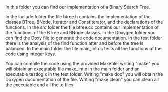 In this folder you can find our implementation of a Binary Search Tree.

In the include folder the file btree.h contains the implementation of the classes BTree, BNode, Iterator and ConstIterator, and the declarations of the functions.
In the src folder the file btree.cc contains our implementation of the functions of the BTree and BNode classes.
In the Doxygen folder you can find the Doxy file to generate the code documentation.
In the test folder there is the analysis of the find function after and before the tree is balanced.
In the main folder the file main_int.cc tests all the functions of the code using integer keys.

You can compile the code using the provided Makefile:
writing "make" you will obtain an executable file make_int.x in the main folder and an executable testlog.x in the test folder.
Writing "make doc" you will obtain the Doxygen documentation of the file.
Writing "make clean" you can clean all the executable and all the .o files
